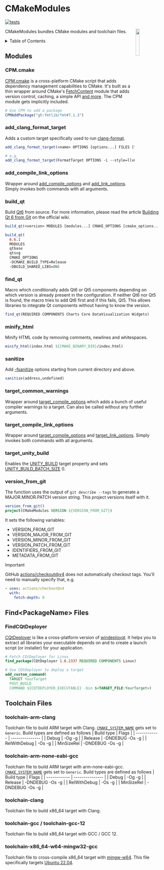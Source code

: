 # CMakeModules

[![tests](https://github.com/ZIMO-Elektronik/CMakeModules/actions/workflows/tests.yml/badge.svg)](https://github.com/ZIMO-Elektronik/CMakeModules/actions/workflows/tests.yml)

<img src="data/images/logo.svg" width="15%" align="right"/>

CMakeModules bundles CMake modules and toolchain files.

<details>
  <summary>Table of Contents</summary>
  <ol>
    <li><a href="#modules">Modules</a></li>
      <ul>
        <li><a href="#cpmcmake">CPM.cmake</a></li>
        <li><a href="#add_clang_format_target">add_clang_format_target</a></li>
        <li><a href="#add_compile_link_options">add_compile_link_options</a></li>
        <li><a href="#build_qt">build_qt</a></li>
        <li><a href="#find_qt">find_qt</a></li>
        <li><a href="#minify_html">minify_html</a></li>
        <li><a href="#sanitize">sanitize</a></li>
        <li><a href="#target_common_warnings">target_common_warnings</a></li>
        <li><a href="#target_compile_link_options">target_compile_link_options</a></li>
        <li><a href="#target_unity_build">target_unity_build</a></li>
        <li><a href="#version_from_git">version_from_git</a></li>
      </ul>
    <li><a href="#findpackagename-files">Find&lt;PackageName&gt; Files</a></li>
      <ul>
        <li><a href="#findcqtdeployer">FindCQtDeployer</a></li>
      </ul>
    <li><a href="#toolchain-files">Toolchain Files</a></li>
      <ul>
        <li><a href="#toolchain-arm-clang">toolchain-arm-clang</a></li>
        <li><a href="#toolchain-arm-none-eabi-gcc">toolchain-arm-none-eabi-gcc</a></li>
        <li><a href="#toolchain-clang">toolchain-clang</a></li>
        <li><a href="#toolchain-gcc--toolchain-gcc-12">toolchain-gcc--toolchain-gcc-12</a></li>
        <li><a href="#toolchain-x86_64-w64-mingw32-gcc">toolchain-x86_64-w64-mingw32-gcc</a></li>
      </ul>
  </ol>
</details>

## Modules
### CPM.cmake
[CPM.cmake](https://github.com/cpm-cmake/CPM.cmake) is a cross-platform CMake script that adds dependency management capabilities to CMake. It's built as a thin wrapper around CMake's [FetchContent](https://cmake.org/cmake/help/latest/module/FetchContent.html) module that adds version control, caching, a simple API [and more](https://github.com/cpm-cmake/CPM.cmake#comparison-to-pure-fetchcontent--externalproject). The CPM module gets implicitly included.
```cmake
# Use CPM to add a package
CPMAddPackage("gh:fmtlib/fmt#7.1.3")
```

### add_clang_format_target
Adds a custom target specifically used to run [clang-format](https://clang.llvm.org/docs/ClangFormat.html).
```cmake
add_clang_format_target(<name> OPTIONS [options...] FILES [files...])

# e.g.
add_clang_format_target(FormatTarget OPTIONS -i --style=llvm FILES main.cpp func.cpp)
```

### add_compile_link_options
Wrapper around [add_compile_options](https://cmake.org/cmake/help/latest/command/add_compile_options.html) and [add_link_options](https://cmake.org/cmake/help/latest/command/add_link_options.html). Simply invokes both commands with all arguments.

### build_qt
Build [Qt6](https://www.qt.io/) from source. For more information, please read the article [Building Qt 6 from Git](https://wiki.qt.io/Building_Qt_6_from_Git) on the official wiki.
```cmake
build_qt(<version> MODULES [modules...] CMAKE_OPTIONS [cmake_options...])

build_qt(
  6.6.1
  MODULES
  qtbase
  qtsvg
  CMAKE_OPTIONS
  -DCMAKE_BUILD_TYPE=Release
  -DBUILD_SHARED_LIBS=ON)
```

### find_qt
Macro which conditionally adds Qt6 or Qt5 components depending on which version is already present in the configuration. If neither Qt6 nor Qt5 is found, the macro tries to add Qt6 first and if this fails, Qt5. This allows libraries to integrate Qt components without having to know the version.
```cmake
find_qt(REQUIRED COMPONENTS Charts Core DataVisualization Widgets)
```

### minify_html
Minify HTML code by removing comments, newlines and whitespaces.
```cmake
minify_html(index.html ${CMAKE_BINARY_DIR}/index.html)
```

### sanitize
Add [-fsanitize](https://gcc.gnu.org/onlinedocs/gcc/Instrumentation-Options.html) options starting from current directory and above.
```cmake
sanitize(address,undefined)
```

### target_common_warnings
Wrapper around [target_compile_options](https://cmake.org/cmake/help/latest/command/target_compile_options.html) which adds a bunch of useful compiler warnings to a target. Can also be called without any further arguments.

### target_compile_link_options
Wrapper around [target_compile_options](https://cmake.org/cmake/help/latest/command/target_compile_options.html) and [target_link_options](https://cmake.org/cmake/help/latest/command/target_link_options.html). Simply invokes both commands with all arguments.

### target_unity_build
Enables the [UNITY_BUILD](https://cmake.org/cmake/help/latest/prop_tgt/UNITY_BUILD.html) target property and sets [UNITY_BUILD_BATCH_SIZE](https://cmake.org/cmake/help/latest/prop_tgt/UNITY_BUILD_BATCH_SIZE.html#prop_tgt:UNITY_BUILD_BATCH_SIZE) 0.

### version_from_git
The function uses the output of `git describe --tags` to generate a MAJOR.MINOR.PATCH version string. This project versions itself with it.
```cmake
version_from_git()
project(CMakeModules VERSION ${VERSION_FROM_GIT})
```

It sets the following variables:
- VERSION_FROM_GIT
- VERSION_MAJOR_FROM_GIT
- VERSION_MINOR_FROM_GIT
- VERSION_PATCH_FROM_GIT
- IDENTIFIERS_FROM_GIT
- METADATA_FROM_GIT

> [!IMPORTANT]
> GitHub [actions/checkout@v4](https://github.com/actions/checkout) does not automatically checkout tags. You'll need to manually specify that, e.g.
> ```yml
> - uses: actions/checkout@v4
>   with:
>     fetch-depth: 0
> ```

## Find&lt;PackageName&gt; Files
### FindCQtDeployer
[CQtDeployer](https://github.com/QuasarApp/CQtDeployer) is like a cross-platform version of [windeployqt](https://doc.qt.io/qt-6/windows-deployment.html). It helps you to extract all libraries your executable depends on and to create a launch script (or installer) for your application.
```cmake
# Fetch CQtDeployer for Linux
find_package(CQtDeployer 1.6.2337 REQUIRED COMPONENTS Linux)

# Use CQtDeployer to deploy a target
add_custom_command(
  TARGET YourTarget
  POST_BUILD
  COMMAND ${CQTDEPLOYER_EXECUTABLE} -bin $<TARGET_FILE:YourTarget>)
```

## Toolchain Files
### toolchain-arm-clang
Toolchain file to build ARM target with Clang. [`CMAKE_SYSTEM_NAME`](https://cmake.org/cmake/help/latest/variable/CMAKE_SYSTEM_NAME.html) gets set to `Generic`. Build types are defined as follows
| Build type   | Flags           |
| ------------ | --------------- |
| Debug        | -Og -g          |
| Release      | -DNDEBUG -Os -g |
| RelWithDebug | -Os -g          |
| MinSizeRel   | -DNDEBUG -Os -g |

### toolchain-arm-none-eabi-gcc
Toolchain file to build ARM target with arm-none-eabi-gcc. [`CMAKE_SYSTEM_NAME`](https://cmake.org/cmake/help/latest/variable/CMAKE_SYSTEM_NAME.html) gets set to `Generic`. Build types are defined as follows
| Build type   | Flags           |
| ------------ | --------------- |
| Debug        | -Og -g          |
| Release      | -DNDEBUG -Os -g |
| RelWithDebug | -Os -g          |
| MinSizeRel   | -DNDEBUG -Os -g |

### toolchain-clang
Toolchain file to build x86_64 target with Clang.

### toolchain-gcc / toolchain-gcc-12
Toolchain file to build x86_64 target with GCC / GCC 12.

### toolchain-x86_64-w64-mingw32-gcc
Toolchain file to cross-compile x86_64 target with [mingw-w64](https://packages.ubuntu.com/jammy/mingw-w64). This file specifically targets [Ubuntu 22.04](https://releases.ubuntu.com/jammy).